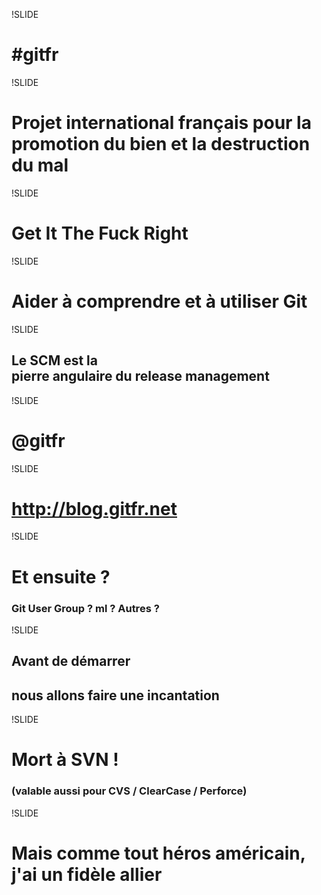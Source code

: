 !SLIDE

# <div class="big">#gitfr</span>

!SLIDE

# Projet international français pour la **promotion du bien** et la destruction du mal

!SLIDE

# Get It The Fuck Right

!SLIDE

# Aider à comprendre et à utiliser <span class="important">Git</div>

!SLIDE

## Le SCM est la <div class="big">pierre angulaire</span> du release management

!SLIDE

# @gitfr

!SLIDE

# http://blog.gitfr.net

!SLIDE

# Et ensuite ?
### Git User Group ? ml ? Autres ?

!SLIDE

## Avant de démarrer
## nous allons faire une incantation

!SLIDE

# Mort à SVN !
### (valable aussi pour CVS / ClearCase / Perforce)

!SLIDE

# Mais comme tout héros américain, j&#39;ai un fidèle **allier**
